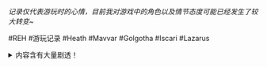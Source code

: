 *记录仅代表游玩时的心情，目前我对游戏中的角色以及情节态度可能已经发生了较大转变~*

#REH #游玩记录 #Heath #Mavvar #Golgotha #Iscari #Lazarus

<details> <summary> 内容含有大量剧透！
</summary>

## 半途而废的一周目体验

玩到被吸血後醒來，跑去看介紹，發現我變成了吸血鬼。看op和立繪真的會很想玩heath線路呀，Randal怎麼看都像索爾，長髮男也不錯但他得最後攻略……但因為看過顆的文字實況我大概知道heath線是個啥情況OTZ

背景图：Does fake love make you less lonely?

Wow 長髮男（Markus）出現時的音樂好棒！……下一秒沒有動畫銜接的立繪變動讓我感覺他脖子扭了~

我前面的幾個關於個人感受的選項影響了我的種族？我成为了一个Golgotha，如果我不是一個golgotha，我感知到的世界會發生變化嗎？

重新玩可以直接选（种族）真好！因为我自己不看攻略选肯定还是这个结果~但看了结局条件感觉这个种族有点尴尬，没办法打长发男（Markus）特殊结局，也没办法打出通向长发男特殊结局的其他关键结局。第一遍就完全按照自己想法来不看攻略了，不清楚自己会先攻略哪位……心里想的是heath！不过到现在我还没见到他，但外貌协会告诉我我很可能会从他开始~不过也可能是长发男（我怎么总是记不住名字），反正一周目别死就行（flag）

昨天真正开始玩才发现RE:H有安卓版！

决定边开着谷歌翻译边玩！我的垃圾英语玩通关几遍后会变得好一点吗？

作战一小时前才告诉我细节，为啥这么危险的任务一上来就给一个新人，还是个搞错了的新人？好难啊。

谁都不要信！

（第一次见到帅气的Heath）Oh hi Heath! 我说我真希望每晚都有帅哥来敲门，感觉被翻了个白眼……

（执行任务前感到饥渴）你这个pabo怎么走前不再喝一袋！！！这个选项（不去抵抗饥饿）看着好危险……

我好莽！

![吸路人的血](https://cobaltkiss.blue/media/a63172e557d51c2c680856d52b991d0ffee839536be3d3836cd4603c68efb925.PNG)

（彩蛋）Gol leader？我随便点的选项咋就把人吓跑了？还真是胡扯一通就进去了，这选项看着就知道是“虽然明显是在胡扯但肯定扯得有几分道理”。

我莫非是在干搞我自己house的事情？这对我有啥好处？！

因为是很早之前捏好了人，但一直没有玩，我都忘了自己捏的是无性别还是女性，貌似是无性别，Markus一直叫我fellow traveller，Ransal说“Man, you have some balls.”时我才意识到。

“No, your mother and I haven't spoken in years.” XD

看了一下我自己的立绘，我自己都看不出男女，为啥CG看着那么女？

![一周目的MC](https://cobaltkiss.blue/media/bc92ad7bfc44a40f5a1d55ab55e08b54bf239c2c1a1911a9e8ea6fdc0c123c1d.PNG)

哎，Randal好像不是很不好说话一个人，比第一印象要好一些！话说大概啥时候开始出现攻略人物分歧？应该是有一段共同线路吧。"He didn't sound as pissed as I figured he'd be." 居然猜到我别无选择！好体贴啊！
这可真是太意外了，我第一眼在游戏里见他立绘也没我之前感觉的那么肌肉男~
友善过头了，还担心我！

我变成吸血鬼后，需要在某个种族积攒rep？（还是说所有种族？）比方说我选择Randal引领我，但我不是Mavvar，我要怎么做才能不会因为信誉过低被杀死？

>Hah...ahahahah... Golgotha only    
Hah! Haha! Oder AHAHAHA! Golgotha only  
What are you- replaced by Golgotha ???  

(暂时退出游戏看指南中）原来这些选项都是Golgotha独有的，我也没想啥都去选得这些选项，我可真是个天然的Golgotha！

>From here, when you play as Golgotha, some options are exchanged because of their craziness or whatever you want to call it.  (指南)
  
就是疯了吧。

>Markus now gives you an advice and you shouldn't forget that, so you are not so shocked at the end of the special route !!!

害怕。
*（n周目回来的我：是的，你的确应该感到害怕，我看着你前面对Randal的评价，真实地感受到了命运的安排和它注定对心灵的摧残……）*

之前玩的文字游戏大多都有一个跳过按钮，可以跳过已读对话，Ctrl则会跳过所有对话。这游戏里没找到跳过按钮，因为换了攻略角色重新做任务我试着Ctrl跳过对话，在某个地方卡住了，发现是新对话！  
可以愉快地加快游戏速度了！


## Heath - end3（MC是Golgotha）

*可怜的Heath，在一开始一直被我叫成Heath……啊啊啊我居然在Heath厨前一直叫他Heath，心里还一直吐槽“这个吸血鬼活得这么不健康怎么能叫heath？”orz*

一开始找不到Heath还以为刚见他时他就会变装。

>H-hello…it's…very nice to meet you all?  

倒也不用这么紧张~

我如果不说我们在约会，river（heath）会这么说，是吧？

一帮人坐在温水池子里交谈感觉有点……蠢。

我真是搞不懂他在讲什么，你是想和我多聊聊，还是不想和我聊了？

于是我说我们回去吧，heath显然很失望，所以我读档重新满足他的愿望，结果还是被人拦截了，哎！

这游戏立绘变化的确很细腻~

谢谢，已经开始觉得不对劲了，还是最麻烦的那种。

哦，我真是不该对你那么好，还把你带到温暖的地方，于是现在你带着麻烦一起出现了！（David）

啊行吧，那你叫我大师好了……脱下帽子后就像个普通的大叔，带着一个普通的名字！David！

终于到了可以社交的夜晚了，一个David搞得我好累，歇一下。

昨天晚上又玩了好久，恩，最终还是接着Heath线玩了下去。他的表白来得好突然，自顾自吐露了好多自己的事情后，突然就说出我爱你了，说出的时候仿佛你不答应他就要死掉一样（虽然答不答应最后肯定都很惨，有心理准备了），假如按照我真实想法我会拒绝，但那就玩不下去了~  
后来在会议厅，他完全不顾及旁边有人而且准备谈正事就跑来找我，老板尴尬地打断他时看见那俩人的立绘好好笑XD，走前还要问我喜欢什么电影，想了想，选了drama。之后果然送电影来看，但最终也因为悲哀的现实没有看成，sad。  
Randal和Markus对Heath真的好凶，虽然我认为他们的评价没有太大问题，但是我并不理解他们为何非得一次次当着本人的面嘲讽，毕竟这日子谁都不好过，有人不断试图逃避显得软弱也并不奇怪……只能想是他们真的非常讨厌heath吧，因为这种自怜、软弱、摇摆不定不仅会伤害他自己，也会伤害他身边的人。（但是每当看到这样的角色，都忍不住想，如果身边的人能多少对他好一些，至少不要再伤害他，也许最终结果也不会那么糟糕，难道他在故事开始时就是个彻底的悲剧吗？来自这些关键人物的负面打击会不会让这男人堕落到更深处了？）  
Markus，每次去Markus的店铺，他总会和我说一些哲学范畴的话题，神情往往非常严峻（想象了一下两个人挤在一堆色情刊物和充气娃娃间讨论政治和哲学，有点好笑），总感觉这男人愿意与我分享如此多自己的想法，是有原因的，是因为他能预见什么。  
偶尔去Randal那边时，完全感受不到这是一群吸血鬼，简直像一群美国嬉皮士，还带我去骑机车~  
Gol的老大让我没办法不联想到Michael Jackson的Thriller，黄色眼睛黑色皮肤高大的身材~没太弄明白他的政治见解是什么，因为主角是gol的缘故吗，盲目地追随了XD（突然就变spy了）。  
和Heath说话时，不由自主想要取悦他，说一些挑逗又不越界的话，或说些让人开心的话，看他突然挑起眉笑起来会心里痒痒的（But I don't really wanna romance with him, or any male in this game,sigh)  
总之，陪这个可怜人多活几天吧（他之后会因我的存在而痛苦是吗，已经开始胃痛了，反正最后都是悲剧，希望可以一直冷静地旁观一切。

知道Markus不喜欢Heath的表面原因，深层次原因，不说清楚谁都会觉得是非常讨厌自己吧orz，明明不是真的厌恶却非要嘴上不饶人，说这些话也不会让一个敏感的人变得坚强起来，只会更加绝望……但即便对他好，他也会一点点绝望orz，不过个人觉得在这个悲惨世界里还是对彼此nice一些比较好。

如果我死了，请把我房间里那副马的画带给heath？？？（Gol的奇特选项，会替换成所有男主的名字）

>I cry when I have to flush a spider down the toilet.

遇到本来该被咬的Lazarus了！！！

我发现我在这游戏里趋向于见人说人话，见鬼说鬼话，但这样大概行不通，于是在我完全不知道该咋做时还是会看看攻略，尽量打个heath结局三。

Ash你竟然就这么让自家老板的司机载你去其他house老大的领地……

向Andrei抛出一个个问题时仿佛在做采访……

这是邪教！大哥这行不通的，不会有吸血鬼满足于整日喝合成血和化工食品的，这不过复制了社会体系，将人换成吸血鬼罢了。

Oh my 这什么鬼成就？  
>Getting Smaller  
Watch someone begin to disappear

question，如果我拒绝所有人的告白，只去选自己想选的选项，把rep提高，能活吗？能活我就试一试。

（H scene）就这么，在垃圾堆旁边干起来了？
他在说 help me的时候我总觉得我把他强奸了。
把颗说的两种情况（和他一起堕落或者骗他自己清醒）都看了一遍，然后我选择，不做！的确这样比做爱感觉好多了，那个状态根本不应该强行放纵。

其实他并不想在这堆垃圾旁边堕落、做爱吧，只是想要人的陪伴，所以迎合他的冲动甚至进一步堕落都是违背他的本意的？不管怎么选只要和他做爱都像是性侵犯一样？感觉就像苍白的纸架起来的人偶，根本禁不住任何刺激，一拍就碎，得轻轻抱着才行。

（吐槽CG）哈哈哈哈哈哈哈哈确实不好看，不过我觉得倒是很好地表现出了这个病态的状态！（看过一次你绝对不想再和他做爱了）bgm满分，先看打针剧情后看清醒的剧情真是浑身鸡皮疙瘩~
顺带一提因为我是双性别，选了“我想进到你的里面”后突然看到“cock”蹦出来我笑了，虽然不该笑但就是莫名戳中笑点，为什么会这样，下周木还是老实选女性好了。选这个选项后胁迫他性交的感觉更强烈了，heath可怜脆弱到我都看不下去了orz。

你主导他只会让“我在强奸他”的感觉来得更猛烈！！！（这游戏的H scene描述太出戏了，各种意义上来说不要做爱比较好）

大概从今天开始就是跟着攻略来得，想打出结局三，这个选项当时没搞懂什么意思（看来是gol的特殊选项，又一个预言？）。一直觉得很奇怪的是，为什么不管哪个派别都把Ash看得那么重要，看得像神一样，好像这个人能改变一切，能改变悲哀的结局，那些领袖也是，heath也是……他逃跑后跟我说的话，不管我怎么回应他都很盲目固执地相信他想相信的东西，嫉妒加深了这点（不过到现在为止主角都没死而且适应能力极强也的确离谱）,现在玩到这男孩跟着我跑到Andrei这里了。

我们无法回到Hollywood了，永远不可能回去的，heath。（他，还在自我欺骗，大概会欺骗到一切都崩坏的那一刻）

作为gol的存在陪伴在身边似乎更残酷了，分明就能预见这个人几乎已经没有了未来，但为了不让他立刻崩溃，要守护他脆弱的心，虽然知道最终也没什么用，该来的崩溃终究要来。像是看着笼子里慢慢死去的小鸟一样。

Heath其实本质就是个心思敏感、有点懦弱的男孩，然后这样的人在LA这个吸血鬼社会下生存确实，会让人崩溃。可能heath到London还会好点？我在海边遇到一个London来得与人类接触更多的吸血鬼，heath如果不是那么执着于Hollywood就好了。

Ash一旦与Heath接触过于亲密就变成了天使与魔鬼并存的存在，太可怕了）  
我还想过，或许Ash和Heath根本不该恋爱，做闺蜜更好；后来想了想闺蜜也不行，离得太近，做一般的朋友应该是最好的距离。

感觉三个领袖都不靠谱。一个看得太近，很显然吸血鬼与人类之间的矛盾不可能因吸血鬼遵从法律与制约而消失，矛盾早晚会爆发；一个看清了这点，但对于破坏规则后的未来毫无规划；一个看得太远，利用他人对未来的妄想获得棋子，企图创造出一个吸血鬼乌托邦。  
我不觉得其他已经加入阵营的吸血鬼不知道这些，但大家都是孤独没有依靠的，无论身体还是心灵都是如此，大家希望可以依赖一个正确的、强大的领袖，就算不完全认同他们的观点，也不得不找一个相对来说理念相符的人来依靠，否则自己将难以生存……Ash才变成吸血鬼多久，做了什么所有吸血鬼都知道，太难在单独行动的情况下生存，LA的吸血鬼社会太封闭了。

这三个人的理想，刚刚整理了一下觉得都不靠谱，但是我也不知道有什么更好的方向。硬要选择一个的话，Andrei，虽然我不觉得他的理想中有什么人性化的或者美好的东西（heath的梦想绝对不可能在他这里实现，假设Saorise一方获胜，或许他的妄想还可以再维持一段时间，但也终将破碎，他因为可以活很久，也早晚可以看到破碎的那一天），但可以创造出一个对吸血鬼更有保障的社会，但是我并不认为有什么精神生活方面的保障，总会有吸血鬼质疑这种体系并爆发新一轮冲突。

一开始接触heath时就能感觉到危险，我身不由己，不得不扮演他的救赎者，或者说不得不忍耐着不去扯破他的脆弱的幻想。  
这样脆弱的人崩溃的瞬间，能预想到会有多恐怖！更别说他都已经跟着我跑到墓地里来了！（跑到墓地有别的原因）

*意识到自己一直把Heath当作Health时好崩溃
……我是不是一直把Heath拼成health？
我一直以为他叫health！！！！！！！！！
OMG我个憨憨
呜呜呜呜对不起Heath……
呜呜呜呜呜呜一枪毙了我算了
我在Heath推前一直把Heath的名字叫错
(敬健康！orz)*

我的Gol槽满了，另外两个比较低，不确定会不会死。（看讨论有人这种情况下死了）
确实没死，被Zhang拦住了~*（n周目回来的我：不知为何Markus我一直玩不成高Gol rep的结局，次次死）*

结局了！  （Heath end3）
其实我感觉，倒也不是很糟糕（个人这么觉得），因为我实在想不出要怎么带给这男孩他渴望的生活，我认为作为他的恋人，keeping him safe and sound是我能做的全部，即便他最终变得与废人无异，终日沉浸在虚幻中，但虚假的幸福也是一种幸福，不是吗？许多人不也这么活着吗？
如果有这样放任他沉沦、不去评判他只是陪在身边的结局，那必然会有揭他伤疤让一切崩坏的结局。


## Heath - end2（MC是Iscari）

二周目直接选了Iscari准备Heath结局二，我直接点start over，为啥对话没办法跳过了？感觉只是部分对话不同大部分还是一样的……

虽然没有Gol的瞎忽悠技能，但这个守卫还是很好糊弄过去，简直单纯过头了！

现在觉得即便游戏每看三个句子都有两个句子被单词卡住，也不影响我把握整体剧情，反正我又不是在做阅读理解，做阅读理解也不需要每个单词都看懂！

突然想到，上周目我对结局最遗憾的是，再也看不到（我现在重新开始一周目在最初看到的）Heath那眯着眼、露出一颗牙齿狡黠的笑容了，那带一点小得意的笑容特别可爱，最重要的是非常有活力。

我努力去想象Heath的声音时，脑子里空无一物；有时只是看着对话，声音却突然飘出来了，低沉又好听……

通向每个结局的路线都可以当leader吗？

不管看多少次，Saorise看到我选了Heath当导师时的表情都让她显得像个大坏蛋XD。

>每当我尝试取悦他人，我的内心仿佛变成了一个空壳，我只存在于他人眼中。  

看Ash对自己作为Iscari的描述有些理解到Heath的状况了……

>Heath：哦对了，虽然很突然但你喜欢什么类型的电影？ 
Ash：纪录片  
Heath：你总能变着法子让我惊讶，Ash。

把所有选项选了一遍，真是情话小王子，不愧是Heath~

我喜欢纪录片你居然真的就给我带纪录片了？！ !（上次选drama记得也是带了这个类型的片子，不过同时也算romance范畴）如果我选comedy，感觉看电影那天的气氛会非常尴尬……（倒也没有，对话都是一样的，可惜）
果然是悲剧型喜剧！

（我应该把这些电影记下来）

我上周目从来没有和Saorise单独聊过天，这次和她聊了好多，果然人要多聊一聊才能了解更深入，她与她强势的作风不同，内心有非常柔软的一面。她名字的故事与她对父母的怀念、她与Heath母亲之间的事（这并不是和她聊天知道的）、她对那个lazarus的……怜悯？我感到这个人变得不那么尖酸了。  
让我感到不靠谱的是她对lazarus的过分信任，与不应给予他的柔情，更不应该承诺将手下喂给他，更更不应该在失算后放任他不管！让我觉得，其他领袖说这女人不将自己的棋子当人看的评价并不是刻板评价，而是事实。  
不过对这人物的认识又多了一分，有点喜欢她了，但如果我自己选择，我仍旧不会跟随她的阵营。

又遇到了Jasper，现在想想，他是预言家吗，是从结局穿越来的吗？原来每次评价都会微妙的不同，无一例外都描述了Heath的惨剧。  
“他不知道该去相信谁了。”  
（

所以，墓地，他一周目根本不是冲着我来的，而是他本就摇摆不定，一周目凑巧我也叛变，他便非常愉快地跟随我、像往常一样攀附着我；这周目，某人预言“他不知道要相信谁”，我猜到Heath还是要叛变，并且因为这次我没有叛变，情况变得非常糟糕。（不过一周目我也不算叛变，我原本就是不情不愿打工，而且我原本就和Andrei同族）

同一剧情，不同心情。  
一周目：  
Heath：“我叛变我内心不安……什么，Ash早就叛变了？好耶！”  
Ash：“我叛变要怎么跟Heath说呢……什么，Heath也叛变了？好耶！”  
二周目：  ……
同样的台词，不一样的表情，  
爽。

wowwow背景音乐停了！他开始谴责我了！！！

（end2）YES——and I'm going to keep searching for him, no matter what.

大概翻了一下END1，看样子还是吵架了，应该和End2比较像。

先玩End3再玩End2是不是超级刺激？？？


## Heath - end1（MC是Mavvar）

>Choose Your House Wisely: The house you start out with gives a small boost with that house's rep at the beginning of the game. If you find that there's a particular house that you're struggling to earn rep with on one of the routes, try matching their house on a replay.  

现在终于明白这段话什么意思了！我发现Heath线Mavvar的rep很难赚（如果我按照某攻略在第一次混战时让Mavvar离开LA，Mavvar的rep甚至会直接将到最低），所以利用种族最开始的boost，我可以挽回一点rep更容易达到leader结局！  
怪不得leader结局大多都偏向以Mavvar开局！（Randal路线大概是因为Randal的leader结局比较特别？看有人推荐一定要玩这个搭配的结局）  
My rebellion & The rebellion!
准备在玩true end前先玩Health end1& leader。*（n周目回来的我：不要，你会白白浪费一整天）*

玩了一阵了XD，当Mavvar感觉像在看动作片！，在酒馆里我可以直接把Heath举起来XD，被狗仔队追踪时跑得太快Heath跟不上（跑得比车还快）。  
哦对，这次特意看了下友情而非爱情的剧情。尽管Heath主动提出想要我忘记他那晚说的话，但真的说出“那我们只做好朋友”时他明显 很 失 望 ！
那晚在房间如果说“我一直都把你当朋友”，Heath会超级心碎地继续表白（之后还是会一脸惊恐地离开），之后会议厅你若是提起“你说的爱我也要忘记吗”时他也是一脸阴沉说“尤其这部分要忘记”……不过，还是想要做情侣也可以，再选“如果我不止想要做朋友呢？”Heath还是会很惊喜（但这样太摇摆不定了！）  
做朋友的话之后亲密接触的部分都会删掉或替换为更有距离感的接触~
lmfmoooo~~  
明天，但愿我模糊的身影不会在某些小报封面上出现……“著名导演与人型猎豹幽会！”

我居然还可以画一颗心💕（并没有和Heath谈恋爱）……但这样会不会有点像在搞暧昧？

突然之间变得像狗狗一样……

虽然我还没有刷rep到三个都过半，但是Randal这次闯进来时没有说人们都相信我可以掀起一场革命，而不是说他原本指望我能做点什么但是现在看来不行了，也就是说按照这个节奏可以做leader？（但愿我不要被枪杀）

我为了攒rep假装答应了Gol的帮他，为了让小女巫来协助我；之后又答应lazarus让他杀掉Gol的老大。突然想到如果Heath还是要投奔Gol，他会以为我跟他一样叛变了，结果我（虽然叛变了但）在和Randal预谋着搞革命，我觉得他会比end2更激烈地责备我！！！

完蛋了感觉我要重来一遍。
我要重新来过……

硬着头皮打下去，还以为我要被枪杀，结果Randal带着人来救我了（虽然leader失败了呜呜呜），喊着“my girl”的时候居然心动了一秒~~  
但我这条线已经没脸去见Heath了哎。

打了个缝合怪结局，最初说Heath对Andrei是死是活根本没兴趣，我一旦提到Saorise或Andrei他都不开心，后来又说他自从战争后就消失了，前后矛盾。

>Randal:  
You know how I feel about Heath, Ash. Think I always made it pretty clear.  
But... sometimes, back before the war started, he used to get this look in his eyes...  
This look of someone who wanted to make his come true, no matter what.  
Then he lost that look—and that's when I started to hate him.

看到一个以Gol开头的Heath线leader视频，做Mavvar太难攒Iscari的好感了，做Iscari则很难赚Mavvar好感…

我 太 难 了
我Mavvar和golgotha折腾来折腾去，rep分明都过半了，也和Randal表明自己有志向做leader了，和其他人聊天似乎只有第五晚在酒店和Iscari有这个选项，也选了 ，announcement之前也和Heath说我要做leader他也表示支持了，但，就是没有"my rebellion"的选项啊啊！
折腾了不知道几次实在不想再搞了，去看了油管上的Heath的leader线视频，发现虽然最后得到了leader结局，但中间重来了好多次，最后一次，在Heath投奔Andrei后没有告诉他自己另有想法，和Heath刷墙是Randal也说对MC不报希望了，所以最后结局好怪异，Heath自己跑到了Mavvar这里，说的话和end3没有什么区别，就是替换了leader一词……最后的结局也不会因为你是leader而变得美好（甚至有一个选项明显又要爆发冲突了）。  
所以，我直接去打Randal线了！太折磨人了！！！

Heath线他第一次以嗑了药的状态来见MC时，如果MC表现出对药物的方案，说这样会逐渐分不清现实和虚幻，他会生气的说“你看我们现在在什么地方”（好莱坞）
